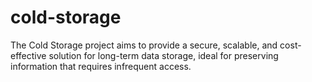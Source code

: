 # cold-storage
The Cold Storage project aims to provide a secure, scalable, and cost-effective solution for long-term data storage, ideal for preserving information that requires infrequent access.
